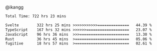 @ikangg
<!--START_SECTION:waka-->

```txt
Total Time: 722 hrs 23 mins

Svelte        322 hrs 25 mins >>>>>>>>>>>==============   44.39 %
TypeScript    167 hrs 32 mins >>>>>>===================   23.07 %
JavaScript    96 hrs 36 mins  >>>======================   13.30 %
Rust          36 hrs 45 mins  >========================   05.06 %
fugitive      18 hrs 57 mins  >========================   02.61 %
```

<!--END_SECTION:waka-->
